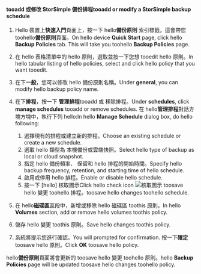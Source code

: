 
<!--author=SharS last changed: 9/15/15-->

#### <a name="tooadd-or-modify-a-storsimple-backup-schedule"></a><span data-ttu-id="19cc6-101">tooadd 或修改 StorSimple 備份排程</span><span class="sxs-lookup"><span data-stu-id="19cc6-101">tooadd or modify a StorSimple backup schedule</span></span>
1. <span data-ttu-id="19cc6-102">Hello 裝置上**快速入門**頁面上，按一下 hello**備份原則** 索引標籤。這會帶您 toohello**備份原則**頁面。</span><span class="sxs-lookup"><span data-stu-id="19cc6-102">On hello device **Quick Start** page, click hello **Backup Policies** tab. This will take you toohello **Backup Policies** page.</span></span>
2. <span data-ttu-id="19cc6-103">在 hello 表格清單中的 hello 原則，選取並按一下您想 tooedit hello 原則。</span><span class="sxs-lookup"><span data-stu-id="19cc6-103">In hello tabular listing of hello policies, select and click hello policy that you want tooedit.</span></span>
3. <span data-ttu-id="19cc6-104">在下**一般**，您可以修改 hello 備份原則名稱。</span><span class="sxs-lookup"><span data-stu-id="19cc6-104">Under **general**, you can modify hello backup policy name.</span></span>
4. <span data-ttu-id="19cc6-105">在下**排程**，按一下 **管理排程**tooadd 或 移除排程。</span><span class="sxs-lookup"><span data-stu-id="19cc6-105">Under **schedules**, click **manage schedules** tooadd or remove schedules.</span></span> <span data-ttu-id="19cc6-106">在 hello**管理排程**對話方塊方塊中，執行下列 hello:</span><span class="sxs-lookup"><span data-stu-id="19cc6-106">In hello **Manage Schedule** dialog box, do hello following:</span></span>
   
   1. <span data-ttu-id="19cc6-107">選擇現有的排程或建立新的排程。</span><span class="sxs-lookup"><span data-stu-id="19cc6-107">Choose an existing schedule or create a new schedule.</span></span>
   2. <span data-ttu-id="19cc6-108">選取 hello 類型為 本機備份或雲端快照。</span><span class="sxs-lookup"><span data-stu-id="19cc6-108">Select hello type of backup as local or cloud snapshot.</span></span>
   3. <span data-ttu-id="19cc6-109">指定 hello 備份頻率、 保留和 hello 排程的開始時間。</span><span class="sxs-lookup"><span data-stu-id="19cc6-109">Specify hello backup frequency, retention, and starting time of hello schedule.</span></span>
   4. <span data-ttu-id="19cc6-110">啟用或停用 hello 排程。</span><span class="sxs-lookup"><span data-stu-id="19cc6-110">Enable or disable hello schedule.</span></span>
   5. <span data-ttu-id="19cc6-111">按一下 [hello] 核取圖示</span><span class="sxs-lookup"><span data-stu-id="19cc6-111">Click hello check icon</span></span> ![核取圖示](./media/storsimple-add-modify-backup-schedule/HCS_CheckIcon-include.png) <span data-ttu-id="19cc6-113">toosave hello 變更 toohello 排程。</span><span class="sxs-lookup"><span data-stu-id="19cc6-113">toosave hello changes toohello schedule.</span></span>
5. <span data-ttu-id="19cc6-114">在 hello**磁碟區**區段中，新增或移除 hello 磁碟區 toothis 原則。</span><span class="sxs-lookup"><span data-stu-id="19cc6-114">In hello **Volumes** section, add or remove hello volumes toothis policy.</span></span>
6. <span data-ttu-id="19cc6-115">儲存 hello 變更 toothis 原則。</span><span class="sxs-lookup"><span data-stu-id="19cc6-115">Save hello changes toothis policy.</span></span>
7. <span data-ttu-id="19cc6-116">系統將提示您進行確認。</span><span class="sxs-lookup"><span data-stu-id="19cc6-116">You will prompted for confirmation.</span></span> <span data-ttu-id="19cc6-117">按一下**確定**toosave hello 原則。</span><span class="sxs-lookup"><span data-stu-id="19cc6-117">Click **OK** toosave hello policy.</span></span>

<span data-ttu-id="19cc6-118">hello**備份原則**頁面將會更新的 toosave hello 變更 toohello 原則。</span><span class="sxs-lookup"><span data-stu-id="19cc6-118">hello **Backup Policies** page will be updated toosave hello changes toohello policy.</span></span>

